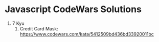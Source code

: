 # Javascript CodeWars Solutions

1. 7 Kyu
    1. Credit Card Mask: https://www.codewars.com/kata/5412509bd436bd33920011bc